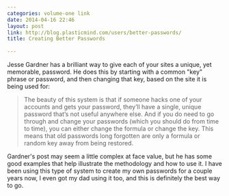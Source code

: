 ```yaml
---
categories: volume-one link
date: 2014-04-16 22:46
layout: post
link: http://blog.plasticmind.com/users/better-passwords/
title: Creating Better Passwords
  
---
```



Jesse Gardner has a brilliant way to give each of your sites a unique, yet memorable, password. He does this by starting with a common "key" phrase or password, and then changing that key, based on the site it is being used for: 

> The beauty of this system is that if someone hacks one of your accounts and gets your password, they’ll have a single, unique password that’s not useful anywhere else. And if you do need to go through and change your passwords (which you should do from time to time), you can either change the formula or change the key. This means that old passwords long forgotten are only a formula or random key away from being restored.

Gardner's post may seem a little complex at face value, but he has some good examples that help illustrate the methodology and how to use it. I have been using this type of system to create my own passwords for a couple years now, I even got my dad using it too, and this is definitely the best way to go. 
